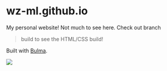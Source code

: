 # wz-ml.github.io
My personal website! Not much to see here. Check out branch 
>build 
to see the HTML/CSS build!

Built with [Bulma](https://bulma.io).

![](https://bulma.io/images/bulma-logo.png)
